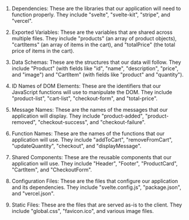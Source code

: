 1. Dependencies: These are the libraries that our application will need to function properly. They include "svelte", "svelte-kit", "stripe", and "vercel".

2. Exported Variables: These are the variables that are shared across multiple files. They include "products" (an array of product objects), "cartItems" (an array of items in the cart), and "totalPrice" (the total price of items in the cart).

3. Data Schemas: These are the structures that our data will follow. They include "Product" (with fields like "id", "name", "description", "price", and "image") and "CartItem" (with fields like "product" and "quantity").

4. ID Names of DOM Elements: These are the identifiers that our JavaScript functions will use to manipulate the DOM. They include "product-list", "cart-list", "checkout-form", and "total-price".

5. Message Names: These are the names of the messages that our application will display. They include "product-added", "product-removed", "checkout-success", and "checkout-failure".

6. Function Names: These are the names of the functions that our application will use. They include "addToCart", "removeFromCart", "updateQuantity", "checkout", and "displayMessage".

7. Shared Components: These are the reusable components that our application will use. They include "Header", "Footer", "ProductCard", "CartItem", and "CheckoutForm".

8. Configuration Files: These are the files that configure our application and its dependencies. They include "svelte.config.js", "package.json", and "vercel.json".

9. Static Files: These are the files that are served as-is to the client. They include "global.css", "favicon.ico", and various image files.